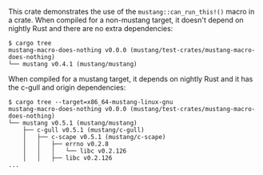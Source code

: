 This crate demonstrates the use of the `mustang::can_run_this!()` macro in a
crate. When compiled for a non-mustang target, it doesn't depend on nightly
Rust and there are no extra dependencies:

```
$ cargo tree
mustang-macro-does-nothing v0.0.0 (mustang/test-crates/mustang-macro-does-nothing)
└── mustang v0.4.1 (mustang/mustang)
```

When compiled for a mustang target, it depends on nightly Rust and it has the
c-gull and origin dependencies:

```
$ cargo tree --target=x86_64-mustang-linux-gnu
mustang-macro-does-nothing v0.0.0 (mustang/test-crates/mustang-macro-does-nothing)
└── mustang v0.5.1 (mustang/mustang)
    ├── c-gull v0.5.1 (mustang/c-gull)
    │   ├── c-scape v0.5.1 (mustang/c-scape)
    │   │   ├── errno v0.2.8
    │   │   │   └── libc v0.2.126
    │   │   ├── libc v0.2.126
...
```
